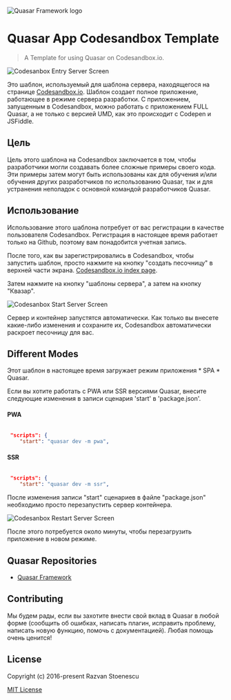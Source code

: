 ![Quasar Framework logo](https://cdn.rawgit.com/quasarframework/quasar-art/863c14bd/dist/svg/quasar-logo-full-inline.svg)

# Quasar App Codesandbox Template
> A Template for using Quasar on Codesandbox.io.

![Codesanbox Entry Server Screen](https://cdn.quasar.dev/codesandbox/codesandbox-entry.jpg)

Это шаблон, используемый для шаблона сервера, находящегося на странице [Codesandbox.io](https://codesandbox.io). Шаблон создает полное приложение, работающее в режиме сервера разработки. С приложением, запущенным в Codesandbox, можно работать с приложением FULL Quasar, а не только с версией UMD, как это происходит с Codepen и JSFiddle.

## Цель

Цель этого шаблона на Codesandbox заключается в том, чтобы разработчики могли создавать более сложные примеры своего кода. Эти примеры затем могут быть использованы как для обучения и/или обучения других разработчиков по использованию Quasar, так и для устранения неполадок с основной командой разработчиков Quasar.

## Использование

Использование этого шаблона потребует от вас регистрации в качестве пользователя Codesandbox. Регистрация в настоящее время работает только на Github, поэтому вам понадобится учетная запись.

После того, как вы зарегистрировались в Codesandbox, чтобы запустить шаблон, просто нажмите на кнопку "создать песочницу" в верхней части экрана. [Codesandbox.io index page](https://codesandbox.io).

Затем нажмите на кнопку "шаблоны сервера", а затем на кнопку "Квазар".

![Codesanbox Start Server Screen](https://cdn.quasar.dev/codesandbox/codesandbox-start.jpg)

Сервер и контейнер запустятся автоматически. Как только вы внесете какие-либо изменения и сохраните их, Codesandbox автоматически раскроет песочницу для вас.

## Different Modes

Этот шаблон в настоящее время загружает режим приложения * SPA * Quasar.

Если вы хотите работать с PWA или SSR версиями Quasar, внесите следующие изменения в записи сценария 'start' в 'package.json'.

#### PWA

```json

 "scripts": {
    "start": "quasar dev -m pwa",

```

#### SSR

```json

 "scripts": {
    "start": "quasar dev -m ssr",

```

После изменения записи "start" сценариев в файле "package.json" необходимо просто перезапустить сервер контейнера.

![Codesanbox Restart Server Screen](https://cdn.quasar.dev/codesandbox/codesandbox-restart-server.jpg)

После этого потребуется около минуты, чтобы перезагрузить приложение в новом режиме.

## Quasar Repositories

* [Quasar Framework](https://github.com/quasarframework/quasar)

## Contributing

Мы будем рады, если вы захотите внести свой вклад в Quasar в любой форме (сообщить об ошибках, написать плагин, исправить проблему, написать новую функцию, помочь с документацией). Любая помощь очень ценится!

## License

Copyright (c) 2016-present Razvan Stoenescu

[MIT License](http://en.wikipedia.org/wiki/MIT_License)
